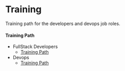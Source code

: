 Training
===========================

Training path for the developers and devops job roles.


#### Training Path

* FullStack Developers
	* [Training Path](https://github.com/team-avesta/wiki/blob/master/training/fullstack-dev-trainining-path.mdown)
* Devops
	* [Training Path](https://github.com/team-avesta/wiki/blob/master/training/devops-dev-training-path.mdown)
